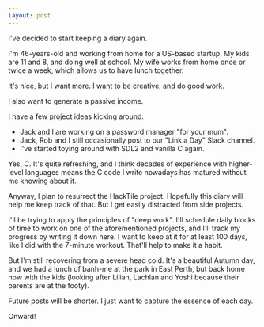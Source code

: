 ```yaml
---
layout: post
---
```


I've decided to start keeping a diary again.

I'm 46-years-old and working from home for a US-based startup. My kids are 11
and 8, and doing well at school. My wife works from home once or twice a week,
which allows us to have lunch together.

It's nice, but I want more. I want to be creative, and do good work.

I also want to generate a passive income.

I have a few project ideas kicking around:

* Jack and I are working on a password manager "for your mum".
* Jack, Rob and I still occasionally post to our "Link a Day" Slack channel.
* I've started toying around with SDL2 and vanilla C again.

Yes, C. It's quite refreshing, and I think decades of experience with
higher-level languages means the C code I write nowadays has matured without me
knowing about it.

Anyway, I plan to resurrect the HackTile project. Hopefully this diary will help
me keep track of that. But I get easily distracted from side projects.

I'll be trying to apply the principles of "deep work". I'll schedule daily
blocks of time to work on one of the aforementioned projects, and I'll track my
progress by writing it down here. I want to keep at it for at least 100 days,
like I did with the 7-minute workout. That'll help to make it a habit.

But I'm still recovering from a severe head cold. It's a beautiful Autumn day,
and we had a lunch of banh-me at the park in East Perth, but back home now with
the kids (looking after Lilian, Lachlan and Yoshi because their parents are at
the footy).

Future posts will be shorter. I just want to capture the essence of each day.

Onward!
